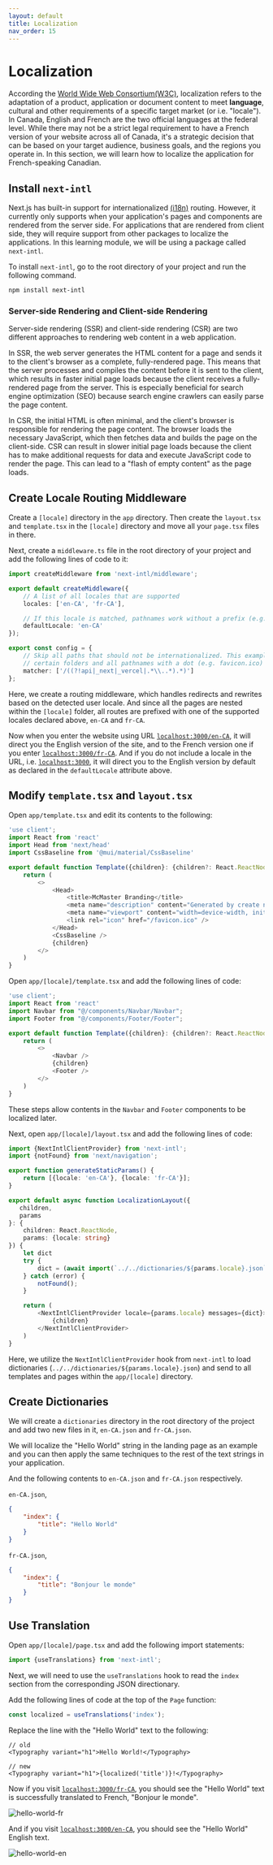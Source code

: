 ```yaml
---
layout: default
title: Localization
nav_order: 15
---
```

# Localization

According the [World Wide Web Consortium(W3C)](https://www.w3.org/International/questions/qa-i18n), localization refers to the adaptation of a product, application or document content to meet **language**, cultural and other requirements of a specific target market (or i.e. "locale"). In Canada, English and French are the two official languages at the federal level. While there may not be a strict legal requirement to have a French version of your website across all of Canada, it's a strategic decision that can be based on your target audience, business goals, and the regions you operate in. In this section, we will learn how to localize the application for French-speaking Canadian.  

## Install `next-intl`

Next.js has built-in support for internationalized [(i18n)](https://en.wikipedia.org/wiki/Internationalization_and_localization#Naming) routing. However, it currently only supports when your application's pages and components are rendered from the server side. For applications that are rendered from client side, they will require support from other packages to localize the applications. In this learning module, we will be using a package called `next-intl`.  

To install `next-intl`, go to the root directory of your project and run the following command.  

```bash
npm install next-intl
```

### Server-side Rendering and Client-side Rendering

Server-side rendering (SSR) and client-side rendering (CSR) are two different approaches to rendering web content in a web application.  

In SSR, the web server generates the HTML content for a page and sends it to the client's browser as a complete, fully-rendered page. This means that the server processes and compiles the content before it is sent to the client, which results in faster initial page loads because the client receives a fully-rendered page from the server. This is especially beneficial for search engine optimization (SEO) because search engine crawlers can easily parse the page content.  

In CSR, the initial HTML is often minimal, and the client's browser is responsible for rendering the page content. The browser loads the necessary JavaScript, which then fetches data and builds the page on the client-side. CSR can result in slower initial page loads because the client has to make additional requests for data and execute JavaScript code to render the page. This can lead to a "flash of empty content" as the page loads.  

## Create Locale Routing Middleware

Create a `[locale]` directory in the `app` directory. Then create the `layout.tsx` and `template.tsx` in the `[locale]` directory and move all your `page.tsx` files in there.  

Next, create a `middleware.ts` file in the root directory of your project and add the following lines of code to it:  

```ts
import createMiddleware from 'next-intl/middleware';

export default createMiddleware({
    // A list of all locales that are supported
    locales: ['en-CA', 'fr-CA'],

    // If this locale is matched, pathnames work without a prefix (e.g. `/about`)
    defaultLocale: 'en-CA'
});

export const config = {
    // Skip all paths that should not be internationalized. This example skips
    // certain folders and all pathnames with a dot (e.g. favicon.ico)
    matcher: ['/((?!api|_next|_vercel|.*\\..*).*)']
};
```

Here, we create a routing middleware, which handles redirects and rewrites based on the detected user locale.  And since all the pages are nested within the `[locale]` folder, all routes are prefixed with one of the supported locales declared above, `en-CA` and `fr-CA`.  

Now when you enter the website using URL [`localhost:3000/en-CA`](localhost:3000/en-CA), it will direct you the English version of the site, and to the French version one if you enter [`localhost:3000/fr-CA`](localhost:3000/fr-CA). And if you do not include a locale in the URL, i.e. [`localhost:3000`](localhost:3000), it will direct you to the English version by default as declared in the `defaultLocale` attribute above.  

## Modify `template.tsx` and `layout.tsx`

Open `app/template.tsx` and edit its contents to the following:  

```ts
'use client';
import React from 'react'
import Head from 'next/head'
import CssBaseline from '@mui/material/CssBaseline'

export default function Template({children}: {children?: React.ReactNode}) {
    return (
        <>
            <Head>
                <title>McMaster Branding</title>
                <meta name="description" content="Generated by create next app" />
                <meta name="viewport" content="width=device-width, initial-scale=1" />
                <link rel="icon" href="/favicon.ico" />
            </Head>
            <CssBaseline />
            {children}
        </>
    )
}
```

Open `app/[locale]/template.tsx` and add the following lines of code:  

```ts
'use client';
import React from 'react'
import Navbar from "@/components/Navbar/Navbar";
import Footer from "@/components/Footer/Footer";

export default function Template({children}: {children?: React.ReactNode} ) {
    return (
        <>
            <Navbar />
            {children}
            <Footer />
        </>
    )
}
```

These steps allow contents in the `Navbar` and `Footer` components to be localized later.  

Next, open `app/[locale]/layout.tsx` and add the following lines of code:  

```ts
import {NextIntlClientProvider} from 'next-intl';
import {notFound} from 'next/navigation';

export function generateStaticParams() {
    return [{locale: 'en-CA'}, {locale: 'fr-CA'}];
}

export default async function LocalizationLayout({
   children,
   params
}: {
    children: React.ReactNode,
    params: {locale: string}
}) {
    let dict
    try {
        dict = (await import(`../../dictionaries/${params.locale}.json`)).default;
    } catch (error) {
        notFound();
    }

    return (
        <NextIntlClientProvider locale={params.locale} messages={dict}>
            {children}
        </NextIntlClientProvider>
    )
}
```

Here, we utilize the `NextIntlClientProvider` hook from `next-intl` to load dictionaries (`../../dictionaries/${params.locale}.json`) and send to all templates and pages within the `app/[locale]` directory.  

## Create Dictionaries

We will create a `dictionaries` directory in the root directory of the project and add two new files in it, `en-CA.json` and `fr-CA.json`.  

We will localize the "Hello World" string in the landing page as an example and you can then apply the same techniques to the rest of the text strings in your application.  

And the following contents to `en-CA.json` and `fr-CA.json` respectively.  

`en-CA.json`,  
```json
{
    "index": {
        "title": "Hello World"
    }
}
```

`fr-CA.json`,  
```json
{
    "index": {
        "title": "Bonjour le monde"
    }
}
```

## Use Translation

Open `app/[locale]/page.tsx` and add the following import statements:  

```ts
import {useTranslations} from 'next-intl';
```

Next, we will need to use the `useTranslations` hook to read the `index` section from the corresponding JSON directionary.  

Add the following lines of code at the top of the `Page` function:  

```ts
const localized = useTranslations('index');
```

Replace the line with the "Hello World" text to the following:  

```tsx
// old
<Typography variant="h1">Hello World!</Typography>

// new
<Typography variant="h1">{localized('title')}!</Typography>
```

Now if you visit [`localhost:3000/fr-CA`](localhost:3000/fr-CA), you should see the "Hello World" text is successfully translated to French, "Bonjour le monde".  

![hello-world-fr](assets/img/hello-world-fr.png)

And if you visit [`localhost:3000/en-CA`](localhost:3000/en-CA), you should see the "Hello World" English text.  

![hello-world-en](assets/img/hello-world-en.png)
